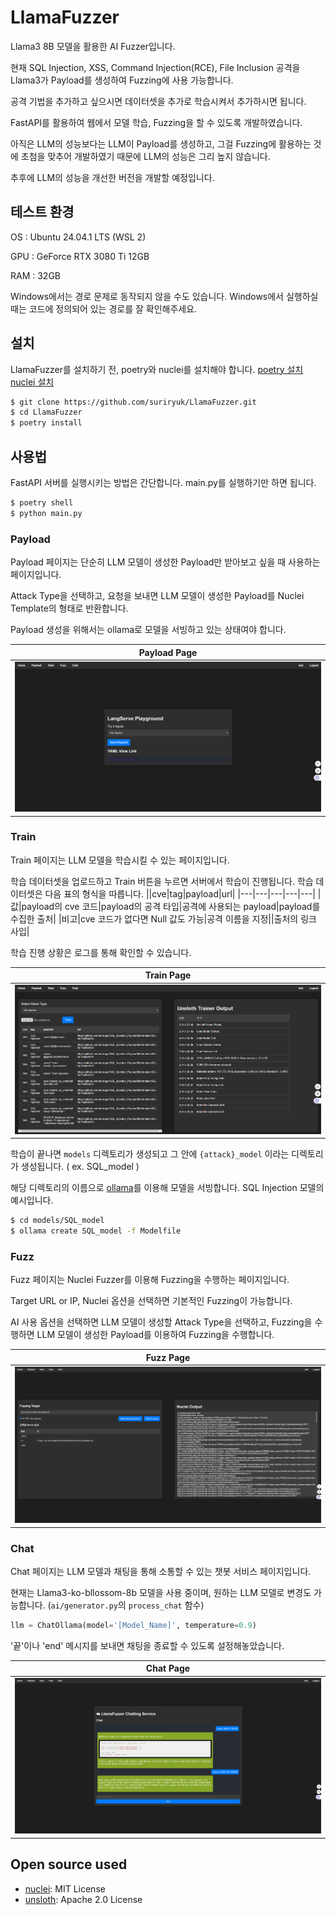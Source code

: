# LlamaFuzzer
Llama3 8B 모델을 활용한 AI Fuzzer입니다.

현재 SQL Injection, XSS, Command Injection(RCE), File Inclusion 공격을 Llama3가 Payload를 생성하여 Fuzzing에 사용 가능합니다.

공격 기법을 추가하고 싶으시면 데이터셋을 추가로 학습시켜서 추가하시면 됩니다.

FastAPI를 활용하여 웹에서 모델 학습, Fuzzing을 할 수 있도록 개발하였습니다.

아직은 LLM의 성능보다는 LLM이 Payload를 생성하고, 그걸 Fuzzing에 활용하는 것에 초첨을 맞추어 개발하였기 때문에 LLM의 성능은 그리 높지 않습니다.

추후에 LLM의 성능을 개선한 버전을 개발할 예정입니다.

## 테스트 환경
OS : Ubuntu 24.04.1 LTS (WSL 2)

GPU : GeForce RTX 3080 Ti 12GB

RAM : 32GB

Windows에서는 경로 문제로 동작되지 않을 수도 있습니다. Windows에서 실행하실 때는 코드에 정의되어 있는 경로를 잘 확인해주세요.

## 설치
LlamaFuzzer를 설치하기 전, poetry와 nuclei를 설치해야 합니다. [poetry 설치](https://python-poetry.org/docs/) [nuclei 설치](https://github.com/projectdiscovery/nuclei)
```bash
$ git clone https://github.com/suriryuk/LlamaFuzzer.git
$ cd LlamaFuzzer
$ poetry install
```

## 사용법
FastAPI 서버를 실행시키는 방법은 간단합니다. main.py를 실행하기만 하면 됩니다.
```bash
$ poetry shell
$ python main.py
```
### Payload
Payload 페이지는 단순히 LLM 모델이 생성한 Payload만 받아보고 싶을 때 사용하는 페이지입니다.

Attack Type을 선택하고, 요청을 보내면 LLM 모델이 생성한 Payload를 Nuclei Template의 형태로 반환합니다.

Payload 생성을 위해서는 ollama로 모델을 서빙하고 있는 상태여야 합니다.

|<b>Payload Page</b>|
|:--:|
|![Payload image](images/payload_page.png)|

### Train
Train 페이지는 LLM 모델을 학습시킬 수 있는 페이지입니다.

학습 데이터셋을 업로드하고 Train 버튼을 누르면 서버에서 학습이 진행됩니다. 학습 데이터셋은 다음 표의 형식을 따릅니다.
||cve|tag|payload|url|
|---|---|---|---|---|
|값|payload의 cve 코드|payload의 공격 타입|공격에 사용되는 payload|payload를 수집한 출처|
|비고|cve 코드가 없다면 Null 값도 가능|공격 이름을 지정||출처의 링크 사입|

학습 진행 상황은 로그를 통해 확인할 수 있습니다.

|<b>Train Page</b>|
|:--:|
|![Train image](images/train_page.png)|

학습이 끝나면 `models` 디렉토리가 생성되고 그 안에 `{attack}_model` 이라는 디렉토리가 생성됩니다. ( ex. SQL_model )

해당 디렉토리의 이름으로 [ollama](https://ollama.com/)를 이용해 모델을 서빙합니다. SQL Injection 모델의 예시입니다.

```bash
$ cd models/SQL_model
$ ollama create SQL_model -f Modelfile
```

### Fuzz
Fuzz 페이지는 Nuclei Fuzzer를 이용해 Fuzzing을 수행하는 페이지입니다.

Target URL or IP, Nuclei 옵션을 선택하면 기본적인 Fuzzing이 가능합니다.

AI 사용 옵션을 선택하면 LLM 모델이 생성할 Attack Type을 선택하고, Fuzzing을 수행하면 LLM 모델이 생성한 Payload를 이용하여 Fuzzing을 수행합니다.

|<b>Fuzz Page</b>|
|:--:|
|![Fuzz image](images/fuzz_page.png)|

### Chat
Chat 페이지는 LLM 모델과 채팅을 통해 소통할 수 있는 챗봇 서비스 페이지입니다.

현재는 Llama3-ko-bllossom-8b 모델을 사용 중이며, 원하는 LLM 모델로 변경도 가능합니다. (`ai/generator.py`의 `process_chat` 함수)
```python
llm = ChatOllama(model='[Model_Name]', temperature=0.9)
```

'끝'이나 'end' 메시지를 보내면 채팅을 종료할 수 있도록 설정해놓았습니다.

|<b>Chat Page</b>|
|:--:|
|![Chat image](images/chat_page.png)|
## Open source used
- [nuclei](https://github.com/projectdiscovery/nuclei): MIT License
- [unsloth](https://github.com/unsloth/unsloth): Apache 2.0 License